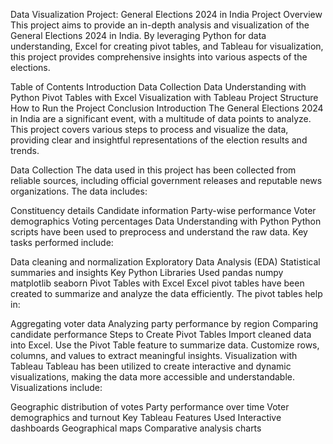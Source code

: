 Data Visualization Project: General Elections 2024 in India
Project Overview
This project aims to provide an in-depth analysis and visualization of the General Elections 2024 in India. By leveraging Python for data understanding, Excel for creating pivot tables, and Tableau for visualization, this project provides comprehensive insights into various aspects of the elections.

Table of Contents
Introduction
Data Collection
Data Understanding with Python
Pivot Tables with Excel
Visualization with Tableau
Project Structure
How to Run the Project
Conclusion
Introduction
The General Elections 2024 in India are a significant event, with a multitude of data points to analyze. This project covers various steps to process and visualize the data, providing clear and insightful representations of the election results and trends.

Data Collection
The data used in this project has been collected from reliable sources, including official government releases and reputable news organizations. The data includes:

Constituency details
Candidate information
Party-wise performance
Voter demographics
Voting percentages
Data Understanding with Python
Python scripts have been used to preprocess and understand the raw data. Key tasks performed include:

Data cleaning and normalization
Exploratory Data Analysis (EDA)
Statistical summaries and insights
Key Python Libraries Used
pandas
numpy
matplotlib
seaborn
Pivot Tables with Excel
Excel pivot tables have been created to summarize and analyze the data efficiently. The pivot tables help in:

Aggregating voter data
Analyzing party performance by region
Comparing candidate performance
Steps to Create Pivot Tables
Import cleaned data into Excel.
Use the Pivot Table feature to summarize data.
Customize rows, columns, and values to extract meaningful insights.
Visualization with Tableau
Tableau has been utilized to create interactive and dynamic visualizations, making the data more accessible and understandable. Visualizations include:

Geographic distribution of votes
Party performance over time
Voter demographics and turnout
Key Tableau Features Used
Interactive dashboards
Geographical maps
Comparative analysis charts
